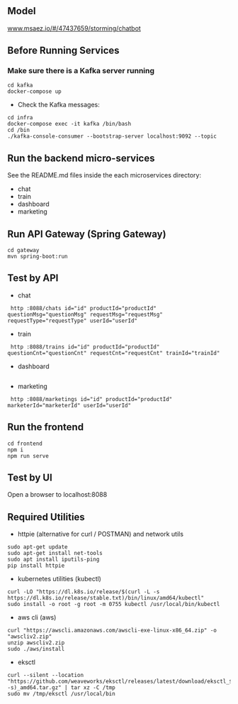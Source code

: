 # 

## Model
www.msaez.io/#/47437659/storming/chatbot

## Before Running Services
### Make sure there is a Kafka server running
```
cd kafka
docker-compose up
```
- Check the Kafka messages:
```
cd infra
docker-compose exec -it kafka /bin/bash
cd /bin
./kafka-console-consumer --bootstrap-server localhost:9092 --topic
```

## Run the backend micro-services
See the README.md files inside the each microservices directory:

- chat
- train
- dashboard
- marketing


## Run API Gateway (Spring Gateway)
```
cd gateway
mvn spring-boot:run
```

## Test by API
- chat
```
 http :8088/chats id="id" productId="productId" questionMsg="questionMsg" requestMsg="requestMsg" requestType="requestType" userId="userId" 
```
- train
```
 http :8088/trains id="id" productId="productId" questionCnt="questionCnt" requestCnt="requestCnt" trainId="trainId" 
```
- dashboard
```
```
- marketing
```
 http :8088/marketings id="id" productId="productId" marketerId="marketerId" userId="userId" 
```


## Run the frontend
```
cd frontend
npm i
npm run serve
```

## Test by UI
Open a browser to localhost:8088

## Required Utilities

- httpie (alternative for curl / POSTMAN) and network utils
```
sudo apt-get update
sudo apt-get install net-tools
sudo apt install iputils-ping
pip install httpie
```

- kubernetes utilities (kubectl)
```
curl -LO "https://dl.k8s.io/release/$(curl -L -s https://dl.k8s.io/release/stable.txt)/bin/linux/amd64/kubectl"
sudo install -o root -g root -m 0755 kubectl /usr/local/bin/kubectl
```

- aws cli (aws)
```
curl "https://awscli.amazonaws.com/awscli-exe-linux-x86_64.zip" -o "awscliv2.zip"
unzip awscliv2.zip
sudo ./aws/install
```

- eksctl 
```
curl --silent --location "https://github.com/weaveworks/eksctl/releases/latest/download/eksctl_$(uname -s)_amd64.tar.gz" | tar xz -C /tmp
sudo mv /tmp/eksctl /usr/local/bin
```

